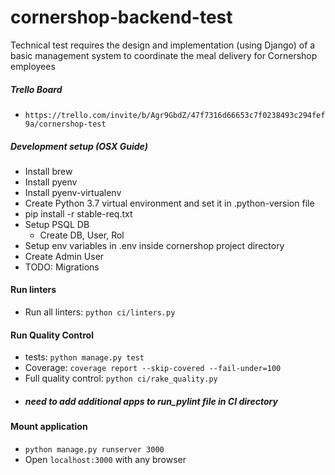 # cornershop-backend-test
Technical test requires the design and implementation (using Django) of a basic management system to coordinate the meal delivery for Cornershop employees

##### Trello Board
* `https://trello.com/invite/b/Agr9GbdZ/47f7316d66653c7f0238493c294fef9a/cornershop-test`

##### Development setup (OSX Guide)

* Install brew
* Install pyenv
* Install pyenv-virtualenv
* Create Python 3.7 virtual environment and set it in .python-version file
* pip install -r stable-req.txt
* Setup PSQL DB
   * Create DB, User, Rol
* Setup env variables in .env inside cornershop project directory
* Create Admin User
* TODO: Migrations

#### Run linters

* Run all linters: `python ci/linters.py`

#### Run Quality Control

* tests: `python manage.py test`
* Coverage: `coverage report --skip-covered --fail-under=100`
* Full quality control: `python ci/rake_quality.py`
* ##### need to add additional apps to run_pylint file in CI directory


#### Mount application
* `python manage.py runserver 3000`
* Open `localhost:3000` with any browser
